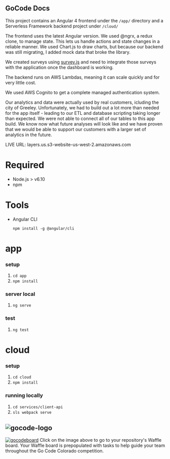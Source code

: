 ## GoCode Docs

This project contains an Angular 4 frontend under the `/app/` directory and a Serverless Framework backend project under `/cloud/`

The frontend uses the latest Angular version. We used @ngrx, a redux clone, to manage state. This lets us handle actions and state changes in a reliable manner. We used Chart.js to draw charts, but because our backend was still migrating, I added mock data that broke the library.

We created surveys using [survey.js](http://surveyjs.org/) and need to integrate those surveys with the application once the dashboard is working.

The backend runs on AWS Lambdas, meaning it can scale quickly and for very little cost. 

We used AWS Cognito to get a complete managed authentication system.

Our analytics and data were actually used by real customers, icluding the city of Greeley. Unfortunately, we had to build out a lot more than needed for the app itself - leading to our ETL and database scripting taking longer than expected. We were not able to connect all of our tables to this app build. We know now what future analyses will look like and we have proven that we would be able to support our customers with a larger set of analytics in the future.

LIVE URL: layers.us.s3-website-us-west-2.amazonaws.com

# Required
- Node.js > v6.10
- npm

# Tools
- Angular CLI
  ```
  npm install -g @angular/cli
  ```

# app
### setup
1. `cd app`
2. `npm install`

### server local
1. `ng serve`

### test
1. `ng test`

# cloud
### setup
1. `cd cloud`
2. `npm install`

### running locally
1. `cd services/client-api`
2. `sls webpack serve`


##
![gocode-logo](https://cloud.githubusercontent.com/assets/100216/12792545/96727a8e-ca69-11e5-9b9a-cddfa80d1c4b.png)
--


[![gocodeboard](https://cloud.githubusercontent.com/assets/100216/12793457/f1c9b830-ca6d-11e5-8016-02d0d37c9cfb.png)](https://waffle.io/GoCodeColorado/layers)
Click on the image above to go to your repository's Waffle board. Your Waffle board is prepopulated with tasks to help guide your team throughout the Go Code Colorado competition.
